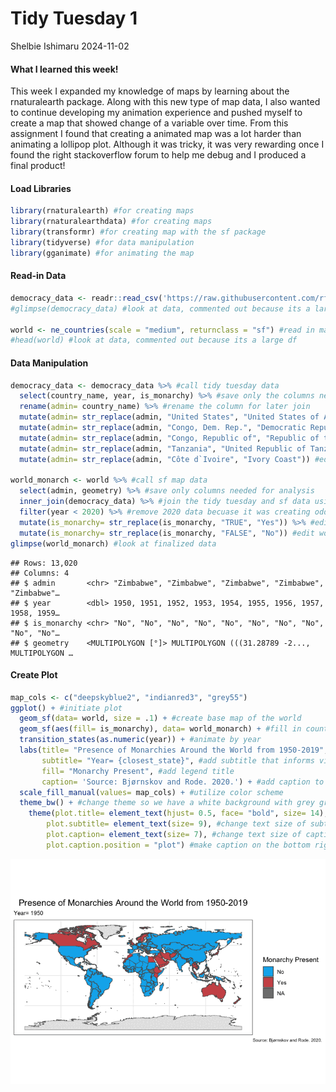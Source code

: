Tidy Tuesday 1
================
Shelbie Ishimaru
2024-11-02

#### What I learned this week!

This week I expanded my knowledge of maps by learning about the
rnaturalearth package. Along with this new type of map data, I also
wanted to continue developing my animation experience and pushed myself
to create a map that showed change of a variable over time. From this
assignment I found that creating a animated map was a lot harder than
animating a lollipop plot. Although it was tricky, it was very rewarding
once I found the right stackoverflow forum to help me debug and I
produced a final product!

#### Load Libraries

``` r
library(rnaturalearth) #for creating maps
library(rnaturalearthdata) #for creating maps 
library(transformr) #for creating map with the sf package
library(tidyverse) #for data manipulation
library(gganimate) #for animating the map
```

#### Read-in Data

``` r
democracy_data <- readr::read_csv('https://raw.githubusercontent.com/rfordatascience/tidytuesday/master/data/2024/2024-11-05/democracy_data.csv') #read in data from tidy tuesday 
#glimpse(democracy_data) #look at data, commented out because its a large df

world <- ne_countries(scale = "medium", returnclass = "sf") #read in map data to use sf package
#head(world) #look at data, commented out because its a large df
```

#### Data Manipulation

``` r
democracy_data <- democracy_data %>% #call tidy tuesday data
  select(country_name, year, is_monarchy) %>% #save only the columns needed for analysis
  rename(admin= country_name) %>% #rename the column for later join
  mutate(admin= str_replace(admin, "United States", "United States of America")) %>% #edit country name for later join (so it we see values in the final map!)
  mutate(admin= str_replace(admin, "Congo, Dem. Rep.", "Democratic Republic of the Congo")) %>% #edit country name for later join (so it we see values in the final map!)
  mutate(admin= str_replace(admin, "Congo, Republic of", "Republic of the Congo")) %>% #edit country name for later join (so it we see values in the final map!)
  mutate(admin= str_replace(admin, "Tanzania", "United Republic of Tanzania")) %>% #edit country name for later join (so it we see values in the final map!)
  mutate(admin= str_replace(admin, "Côte d`Ivoire", "Ivory Coast")) #edit country name for later join (so it we see values in the final map!)
  
world_monarch <- world %>% #call sf map data
  select(admin, geometry) %>% #save only columns needed for analysis
  inner_join(democracy_data) %>% #join the tidy tuesday and sf data using admin (country name)
  filter(year < 2020) %>% #remove 2020 data becuase it was creating odd output
  mutate(is_monarchy= str_replace(is_monarchy, "TRUE", "Yes")) %>% #edit wording for final map legend
  mutate(is_monarchy= str_replace(is_monarchy, "FALSE", "No")) #edit wording for final map legend
glimpse(world_monarch) #look at finalized data
```

    ## Rows: 13,020
    ## Columns: 4
    ## $ admin       <chr> "Zimbabwe", "Zimbabwe", "Zimbabwe", "Zimbabwe", "Zimbabwe"…
    ## $ year        <dbl> 1950, 1951, 1952, 1953, 1954, 1955, 1956, 1957, 1958, 1959…
    ## $ is_monarchy <chr> "No", "No", "No", "No", "No", "No", "No", "No", "No", "No"…
    ## $ geometry    <MULTIPOLYGON [°]> MULTIPOLYGON (((31.28789 -2..., MULTIPOLYGON …

#### Create Plot

``` r
map_cols <- c("deepskyblue2", "indianred3", "grey55")
ggplot() + #initiate plot
  geom_sf(data= world, size = .1) + #create base map of the world
  geom_sf(aes(fill= is_monarchy), data= world_monarch) + #fill in countires by monarchy status
  transition_states(as.numeric(year)) + #animate by year
  labs(title= "Presence of Monarchies Around the World from 1950-2019", #add map title
       subtitle= "Year= {closest_state}", #add subtitle that informs viewers of the current year
       fill= "Monarchy Present", #add legend title
       caption= 'Source: Bjørnskov and Rode. 2020.') + #add caption to provide citation
  scale_fill_manual(values= map_cols) + #utilize color scheme
  theme_bw() + #change theme so we have a white background with grey grid lines and black outline
    theme(plot.title= element_text(hjust= 0.5, face= "bold", size= 14), #change text size, bold text, and center title
        plot.subtitle= element_text(size= 9), #change text size of subtitle
        plot.caption= element_text(size= 7), #change text size of caption
        plot.caption.position = "plot") #make caption on the bottom right of the page
```

![](../Output/Monarch_Map-1.gif)<!-- -->
